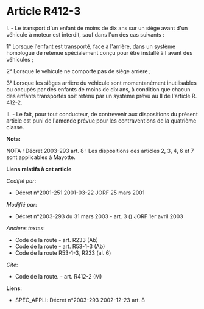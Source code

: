 # Article R412-3

I. - Le transport d'un enfant de moins de dix ans sur un siège avant d'un véhicule à moteur est interdit, sauf dans l'un des
cas suivants :

1° Lorsque l'enfant est transporté, face à l'arrière, dans un système homologué de retenue spécialement conçu pour être
installé à l'avant des véhicules ;

2° Lorsque le véhicule ne comporte pas de siège arrière ;

3° Lorsque les sièges arrière du véhicule sont momentanément inutilisables ou occupés par des enfants de moins de dix ans, à
condition que chacun des enfants transportés soit retenu par un système prévu au II de l'article R. 412-2.

II. - Le fait, pour tout conducteur, de contrevenir aux dispositions du présent article est puni de l'amende prévue pour les
contraventions de la quatrième classe.

**Nota:**

NOTA : Décret 2003-293 art. 8 : Les dispositions des articles 2, 3, 4, 6 et 7 sont applicables à Mayotte.

**Liens relatifs à cet article**

_Codifié par_:

  - Décret n°2001-251 2001-03-22 JORF 25 mars 2001

_Modifié par_:

  - Décret n°2003-293 du 31 mars 2003 - art. 3 () JORF 1er avril 2003

_Anciens textes_:

  - Code de la route - art. R233 (Ab)
  - Code de la route - art. R53-1-3 (Ab)
  - Code de la route R53-1-3, R233 (al. 6)

_Cite_:

  - Code de la route. - art. R412-2 (M)

**Liens**:

  - SPEC_APPLI: Décret n°2003-293 2002-12-23 art. 8
